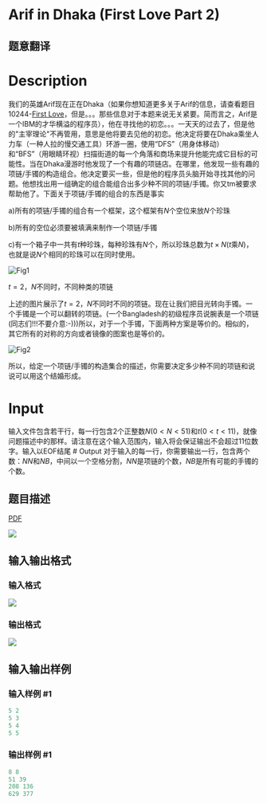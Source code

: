 # Arif in Dhaka (First Love Part 2)

## 题意翻译

# Description

我们的英雄Arif现在正在Dhaka（如果你想知道更多关于Arif的信息，请查看题目10244-[First Love](https://www.luogu.org/problemnew/show/UVA10294)，但是。。。那些信息对于本题来说无关紧要。简而言之，Arif是一个IBM的才华横溢的程序员），他在寻找他的初恋。。。一天天的过去了，但是他的"主宰理论"不再管用，意思是他将要去见他的初恋。他决定将要在Dhaka乘坐人力车（一种人拉的慢交通工具）环游一圈，使用“DFS”（用身体移动）和“BFS”（用眼睛环视）扫描街道的每一个角落和商场来提升他能完成它目标的可能性。当在Dhaka漫游时他发现了一个有趣的项链店。在哪里，他发现一些有趣的项链/手镯的构造组合。他决定要买一些，但是他的程序员头脑开始寻找其他的问题。他想找出用一组确定的组合能组合出多少种不同的项链/手镯。你又tm被要求帮助他了。下面关于项链/手镯的组合的东西是事实

a)所有的项链/手镯的组合有一个框架，这个框架有$N$个空位来放$N$个珍珠

b)所有的空位必须要被填满来制作一个项链/手镯

c)有一个箱子中一共有$t$种珍珠，每种珍珠有$N$个，所以珍珠总数为$t\times N$($t$乘$N$)，也就是说$N$个相同的珍珠可以在同时使用。

![Fig1](https://cdn.luogu.org/upload/pic/32435.png)

$t=2$，$N$不同时，不同种类的项链

上述的图片展示了$t=2$，$N$不同时不同的项链。现在让我们把目光转向手镯。一个手镯是一个可以翻转的项链。(一个Bangladesh的初级程序员说腕表是一个项链(同志们!!!不要介意:-)))所以，对于一个手镯，下面两种方案是等价的。相似的，其它所有的对称的方向或者镜像的图案也是等价的。

![Fig2](https://cdn.luogu.org/upload/pic/32436.png)

所以，给定一个项链/手镯的构造集合的描述，你需要决定多少种不同的项链和说说可以用这个结婚形成。

# Input

输入文件包含若干行，每一行包含2个正整数$N(0<N<51)$和$t(0<t<11)$，就像问题描述中的那样。请注意在这个输入范围内，输入将会保证输出不会超过11位数字。输入以EOF结尾 # Output 对于输入的每一行，你需要输出一行，包含两个数：$NN$和$NB$，中间以一个空格分割，$NN$是项链的个数，$NB$是所有可能的手镯的个数。

## 题目描述

[problemUrl]: https://uva.onlinejudge.org/index.php?option=com_onlinejudge&Itemid=8&category=14&page=show_problem&problem=1235

[PDF](https://uva.onlinejudge.org/external/102/p10294.pdf)

![](https://cdn.luogu.com.cn/upload/vjudge_pic/UVA10294/ba165ca600043ef568ff5bb040df565958685bf0.png)

## 输入输出格式

### 输入格式

![](https://cdn.luogu.com.cn/upload/vjudge_pic/UVA10294/3e6a4f9635b702f5f6434407d620875b1d4c3484.png)

### 输出格式

![](https://cdn.luogu.com.cn/upload/vjudge_pic/UVA10294/e4234b483794c83bc13b5bd6e88d339557520c06.png)

## 输入输出样例

### 输入样例 #1

```cpp
5 2
5 3
5 4
5 5
```


### 输出样例 #1

```cpp
8 8
51 39
208 136
629 377
```


